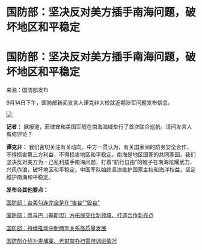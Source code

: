 # 国防部：坚决反对美方插手南海问题，破坏地区和平稳定

# 国防部：坚决反对美方插手南海问题，破坏地区和平稳定

来源：国防部发布

9月14日下午，国防部新闻发言人谭克非大校就近期涉军问题发布信息。

![](https://inews.gtimg.com/om_bt/OfYz1VuUkY0ZyYHAHRgn6HJfIdYIrXnY4eUidhwQRwYfEAA/1000)

**记者：** 据报道，菲律宾和美国军舰在南海海域举行了首次联合巡航。请问发言人有何评论？

**谭克非：**
我们密切关注有关动向。中方一贯认为，有关国家间的防务安全合作，不得损害第三方利益，不得损害地区和平稳定。南海是地区国家的共同家园。我们坚决反对美方为一己私利插手南海问题，打着“航行自由”的幌子在南海炫耀武力、兴风作浪，破坏地区和平稳定。中国军队始终坚决维护国家主权和海洋权益，坚定维护南海和平稳定。

**发布会其他要点：**

[国防部：台美勾连完全是在“害台”“毁台”](https://new.qq.com/rain/a/20230914A06JC700)

[国防部：愿与巴（基斯坦）方拓展交往新领域、打造合作新亮点](https://new.qq.com/rain/a/20230914A06EP900)

[国防部：持续推动中新两军关系高质量发展](https://new.qq.com/rain/a/20230914A069YP00)

[国防部介绍为柬埔寨、老挝举办扫雷培训班情况 ](https://new.qq.com/rain/a/20230914A06BMS00)

